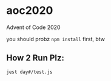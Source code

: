 # aoc2020
Advent of Code 2020

you should probz `npm install` first, btw

## How 2 Run Plz:
`jest day#/test.js`
